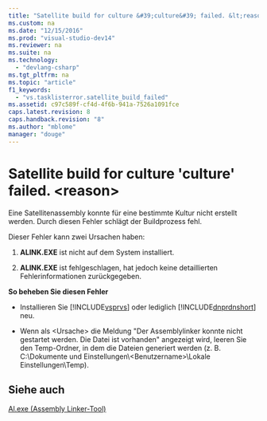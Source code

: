 ```yaml
---
title: "Satellite build for culture &#39;culture&#39; failed. &lt;reason&gt;"
ms.custom: na
ms.date: "12/15/2016"
ms.prod: "visual-studio-dev14"
ms.reviewer: na
ms.suite: na
ms.technology: 
  - "devlang-csharp"
ms.tgt_pltfrm: na
ms.topic: "article"
f1_keywords: 
  - "vs.tasklisterror.satellite_build_failed"
ms.assetid: c97c589f-cf4d-4f6b-941a-7526a1091fce
caps.latest.revision: 8
caps.handback.revision: "8"
ms.author: "mblome"
manager: "douge"
---
```

# Satellite build for culture &#39;culture&#39; failed. &lt;reason&gt;
Eine Satellitenassembly konnte für eine bestimmte Kultur nicht erstellt werden.  Durch diesen Fehler schlägt der Buildprozess fehl.  
  
 Dieser Fehler kann zwei Ursachen haben:  
  
1.  **ALINK.EXE** ist nicht auf dem System installiert.  
  
2.  **ALINK.EXE** ist fehlgeschlagen, hat jedoch keine detaillierten Fehlerinformationen zurückgegeben.  
  
 **So beheben Sie diesen Fehler**  
  
-   Installieren Sie [!INCLUDE[vsprvs](../assembler/masm/includes/vsprvs_md.md)] oder lediglich [!INCLUDE[dnprdnshort](../error-messages/tool-errors/includes/dnprdnshort_md.md)] neu.  
  
-   Wenn als \<Ursache\> die Meldung "Der Assemblylinker konnte nicht gestartet werden.  Die Datei ist vorhanden" angezeigt wird, leeren Sie den Temp\-Ordner, in dem die Dateien generiert werden \(z. B. C:\\Dokumente und Einstellungen\\\<Benutzername\>\\Lokale Einstellungen\\Temp\).  
  
## Siehe auch  
 [Al.exe \(Assembly Linker\-Tool\)](../Topic/Al.exe%20\(Assembly%20Linker\).md)
